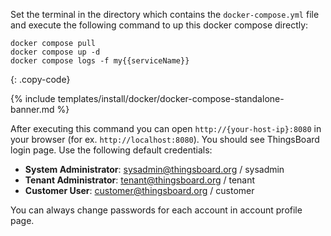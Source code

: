 Set the terminal in the directory which contains the `docker-compose.yml` file and execute the following command to up this docker compose directly:

```
docker compose pull
docker compose up -d
docker compose logs -f my{{serviceName}}
```
{: .copy-code}

{% include templates/install/docker/docker-compose-standalone-banner.md %}

After executing this command you can open `http://{your-host-ip}:8080` in your browser (for ex. `http://localhost:8080`).
You should see ThingsBoard login page. Use the following default credentials:

- **System Administrator**: sysadmin@thingsboard.org / sysadmin
- **Tenant Administrator**: tenant@thingsboard.org / tenant
- **Customer User**: customer@thingsboard.org / customer

You can always change passwords for each account in account profile page.